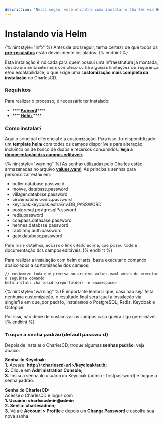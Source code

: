 ```yaml
---
description: 'Nesta seção, você encontra como instalar o Charles via Helm.'
---
```


# Instalando via Helm

{% hint style="info" %}
Antes de prosseguir, tenha certeza de que todos os [**pré-requisitos**](./#pre-requisitos) estão devidamente instalados.
{% endhint %}

Esta instalação é indicada para quem possui uma infraestrutura já montada, devido um ambiente mais complexo ou há algumas limitações de segurança e/ou escalabilidade, o que exige uma **customização mais completa da instalação** do CharlesCD.

### Requisitos 

Para realizar o processo, é necessário ter instalado: 

* \*\*\*\*[**Kubectl**](https://kubernetes.io/docs/tasks/tools/install-kubectl/)\*\*\*\*
* \*\*\*\*[**Helm** ](https://helm.sh/docs/intro/install/)\*\*\*\*

### Como instalar?

Aqui o principal diferencial é a customização. Para isso, foi disponibilizado um **template helm** com todos os campos disponíveis para alteração, incluindo os de banco de dados e recursos consumidos. **Veja a** [**documentação dos campos editáveis**](https://github.com/ZupIT/charlescd/tree/master/install/helm-chart)**.** 

{% hint style="warning" %}
As senhas utilizadas pelo Charles estão armazenadas no arquivo [**values.yaml**](https://github.com/ZupIT/charlescd/blob/master/install/helm-chart/values.yaml)**.** As principais senhas para personalizar estão em:

* butler.database.password
* moove, database.password
* villager.database.password
* circlematcher.redis.password
* keycloak.keycloak.extraEnv.DB\_PASSWORD
* postgresql.postgresqlPassword
* redis.password
* compass.database.password
* hermes.database.password
* rabbitmq.auth.password
* gate.database.password

Para mais detalhes, acesse o link citado acima, que possui toda a documentação dos campos editáveis.
{% endhint %}

Para realizar a instalação com helm charts, basta executar o comando abaixo após a customização dos campos:

```text
// customize tudo que precisa no arquivo values.yaml antes de executar o seguinte comando
helm install charlescd <repo-folder> -n <namespace>
```

{% hint style="warning" %}
É importante lembrar que, caso não seja feita nenhuma customização, o resultado final será igual à instalação via singlefile em que, por padrão, instalamos o PostgreSQL, Redis, Keycloak e Octopipe. 

Por isso, não deixe de customizar os campos caso queira algo gerenciável. 
{% endhint %}

### Troque a senha padrão \(default password\) 

Depois de instalar o CharlesCD, troque algumas **senhas padrão**, veja abaixo: 

**Senha do Keycloak**:   
**1.** Acesse: **http://&lt;charlescd-url&gt;/keycloak/auth;**  
**2.** Clique em **Administration Console;**   
**3.**  Insira a senha do usuário do Keycloak \(admin - firstpassword\) e troque a senha padrão.

**Senha do CharlesCD:**  
Acesse o CharlesCD e logue com  
**1. Usuário:** **charlesadmin@admin  
2. Senha**: **charlesadmin;  
3.** Vá até **Account &gt; Profile** e depois em **Change Password** e escolha sua nova senha.

